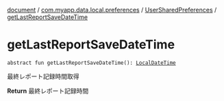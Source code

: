 [document](../../index.md) / [com.myapp.data.local.preferences](../index.md) / [UserSharedPreferences](index.md) / [getLastReportSaveDateTime](./get-last-report-save-date-time.md)

# getLastReportSaveDateTime

`abstract fun getLastReportSaveDateTime(): `[`LocalDateTime`](https://developer.android.com/reference/java/time/LocalDateTime.html)

最終レポート記録時間取得

**Return**
最終レポート記録時間

